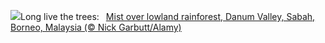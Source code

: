 ![](https://www.bing.com/th?id=OHR.DanumValley_EN-GB4005789284_UHD.jpg&w=1000)Long live the trees:&nbsp;&ensp;[Mist over lowland rainforest, Danum Valley, Sabah, Borneo, Malaysia (© Nick Garbutt/Alamy)](https://www.bing.com/th?id=OHR.DanumValley_EN-GB4005789284_UHD.jpg)
<br><br/>

